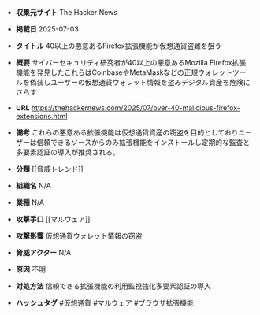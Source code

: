 - **収集元サイト**
The Hacker News

- **掲載日**
2025-07-03

- **タイトル**
40以上の悪意あるFirefox拡張機能が仮想通貨盗難を狙う

- **概要**
サイバーセキュリティ研究者が40以上の悪意あるMozilla Firefox拡張機能を発見したこれらはCoinbaseやMetaMaskなどの正規ウォレットツールを偽装しユーザーの仮想通貨ウォレット情報を盗みデジタル資産を危険にさらす

- **URL**
https://thehackernews.com/2025/07/over-40-malicious-firefox-extensions.html

- **備考**
これらの悪意ある拡張機能は仮想通貨資産の窃盗を目的としておりユーザーは信頼できるソースからのみ拡張機能をインストールし定期的な監査と多要素認証の導入が推奨される。

- **分類**
[[脅威トレンド]]

- **組織名**
N/A

- **業種**
N/A

- **攻撃手口**
[[マルウェア]]

- **攻撃影響**
仮想通貨ウォレット情報の窃盗

- **脅威アクター**
N/A

- **原因**
不明

- **対処方法**
信頼できる拡張機能の利用監視強化多要素認証の導入

- **ハッシュタグ**
#仮想通貨 #マルウェア #ブラウザ拡張機能
